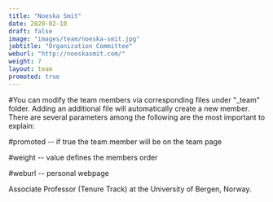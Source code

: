 ```yaml
---
title: "Noeska Smit"
date: 2020-02-10
draft: false
image: "images/team/noeska-smit.jpg"
jobtitle: "Organization Committee"
weburl: "http://noeskasmit.com/"
weight: 7
layout: team
promoted: true
---
```


#You can modify the team members via corresponding files under "_team" folder. Adding an additional file will automatically create a new member. There are several parameters among the following are the most important to explain: 

#promoted -- if true the team member will be on the team page

#weight -- value defines the members order

#weburl -- personal webpage


Associate Professor (Tenure Track) at the University of Bergen, Norway.